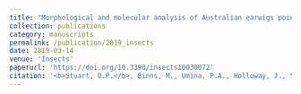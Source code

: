 ```yaml
---
title: "Morphological and molecular analysis of Australian earwigs points to unique apecies and regional endemism in the Anisolabididae family."
collection: publications
category: manuscripts
permalink: /publication/2019_insects
date: 2019-03-14
venue: 'Insects'
paperurl: 'https://doi.org/10.3390/insects10030072'
citation: '<b>Stuart, O.P.</b>, Binns, M., Umina, P.A., Holloway, J., Severtson, D., Nash, M., Heddle, T., van Helden, M., and Hoffmann, A.A. (2019). Morphological and molecular analysis of Australian earwigs points to unique apecies and regional endemism in the Anisolabididae family.. <i>Insects, 10</i>(3), 72.'
---
```

